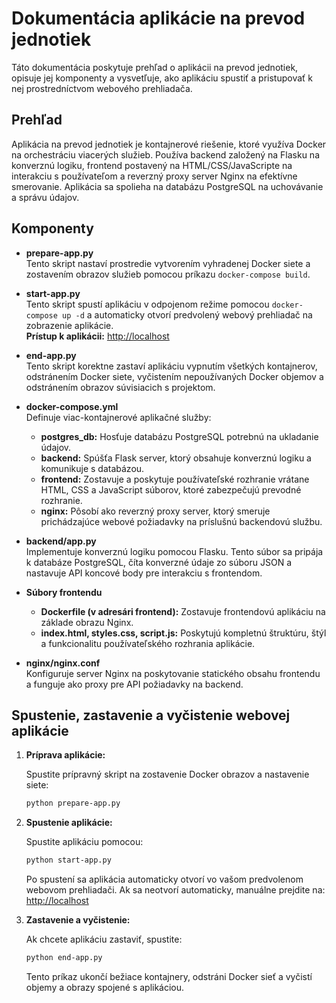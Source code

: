 # Dokumentácia aplikácie na prevod jednotiek

Táto dokumentácia poskytuje prehľad o aplikácii na prevod jednotiek, opisuje jej komponenty a vysvetľuje, ako aplikáciu spustiť a pristupovať k nej prostredníctvom webového prehliadača.

## Prehľad

Aplikácia na prevod jednotiek je kontajnerové riešenie, ktoré využíva Docker na orchestráciu viacerých služieb. Používa backend založený na Flasku na konverznú logiku, frontend postavený na HTML/CSS/JavaScripte na interakciu s používateľom a reverzný proxy server Nginx na efektívne smerovanie. Aplikácia sa spolieha na databázu PostgreSQL na uchovávanie a správu údajov.

## Komponenty

- **prepare-app.py**  
  Tento skript nastaví prostredie vytvorením vyhradenej Docker siete a zostavením obrazov služieb pomocou príkazu `docker-compose build`.

- **start-app.py**  
  Tento skript spustí aplikáciu v odpojenom režime pomocou `docker-compose up -d` a automaticky otvorí predvolený webový prehliadač na zobrazenie aplikácie.  
  **Prístup k aplikácii:** [http://localhost](http://localhost)

- **end-app.py**  
  Tento skript korektne zastaví aplikáciu vypnutím všetkých kontajnerov, odstránením Docker siete, vyčistením nepoužívaných Docker objemov a odstránením obrazov súvisiacich s projektom.

- **docker-compose.yml**  
  Definuje viac-kontajnerové aplikačné služby:
  - **postgres_db:** Hosťuje databázu PostgreSQL potrebnú na ukladanie údajov.
  - **backend:** Spúšťa Flask server, ktorý obsahuje konverznú logiku a komunikuje s databázou.
  - **frontend:** Zostavuje a poskytuje používateľské rozhranie vrátane HTML, CSS a JavaScript súborov, ktoré zabezpečujú prevodné rozhranie.
  - **nginx:** Pôsobí ako reverzný proxy server, ktorý smeruje prichádzajúce webové požiadavky na príslušnú backendovú službu.

- **backend/app.py**  
  Implementuje konverznú logiku pomocou Flasku. Tento súbor sa pripája k databáze PostgreSQL, číta konverzné údaje zo súboru JSON a nastavuje API koncové body pre interakciu s frontendom.

- **Súbory frontendu**  
  - **Dockerfile (v adresári frontend):** Zostavuje frontendovú aplikáciu na základe obrazu Nginx.
  - **index.html, styles.css, script.js:** Poskytujú kompletnú štruktúru, štýl a funkcionalitu používateľského rozhrania aplikácie.

- **nginx/nginx.conf**  
  Konfiguruje server Nginx na poskytovanie statického obsahu frontendu a funguje ako proxy pre API požiadavky na backend.

## Spustenie, zastavenie a vyčistenie webovej aplikácie

1. **Príprava aplikácie:**

   Spustite prípravný skript na zostavenie Docker obrazov a nastavenie siete:
   ```bash
   python prepare-app.py
   ```

2. **Spustenie aplikácie:**

   Spustite aplikáciu pomocou:
   ```bash
   python start-app.py
   ```
   Po spustení sa aplikácia automaticky otvorí vo vašom predvolenom webovom prehliadači. Ak sa neotvorí automaticky, manuálne prejdite na: [http://localhost](http://localhost)

3. **Zastavenie a vyčistenie:**

   Ak chcete aplikáciu zastaviť, spustite:
   ```bash
   python end-app.py
   ```
   Tento príkaz ukončí bežiace kontajnery, odstráni Docker sieť a vyčistí objemy a obrazy spojené s aplikáciou.

